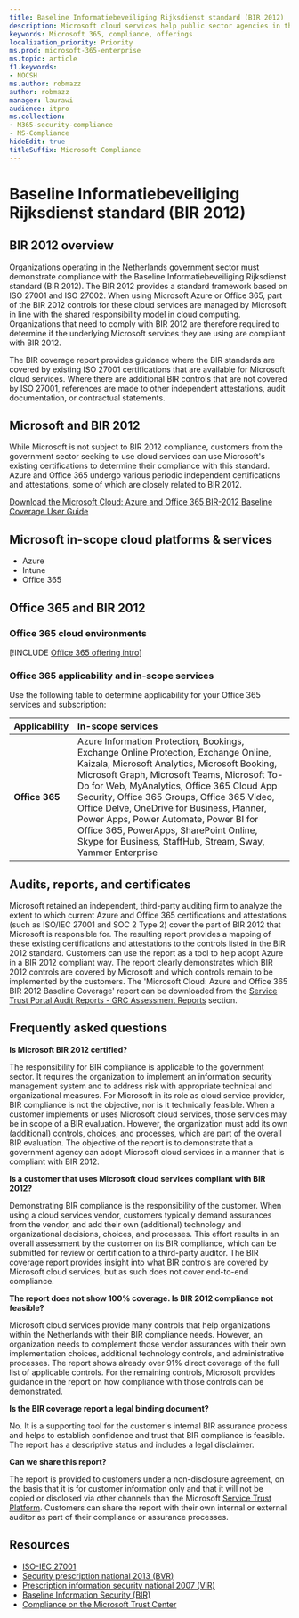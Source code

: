 ```yaml
---
title: Baseline Informatiebeveiliging Rijksdienst standard (BIR 2012)
description: Microsoft cloud services help public sector agencies in the Netherlands comply with the BIR 2012 standard.
keywords: Microsoft 365, compliance, offerings
localization_priority: Priority
ms.prod: microsoft-365-enterprise
ms.topic: article
f1.keywords:
- NOCSH
ms.author: robmazz
author: robmazz
manager: laurawi
audience: itpro
ms.collection:
- M365-security-compliance
- MS-Compliance
hideEdit: true
titleSuffix: Microsoft Compliance
---
```


# Baseline Informatiebeveiliging Rijksdienst standard (BIR 2012)

## BIR 2012 overview

Organizations operating in the Netherlands government sector must demonstrate compliance with the Baseline Informatiebeveiliging Rijksdienst standard (BIR 2012). The BIR 2012 provides a standard framework based on ISO 27001 and ISO 27002. When using Microsoft Azure or Office 365, part of the BIR 2012 controls for these cloud services are managed by Microsoft in line with the shared responsibility model in cloud computing. Organizations that need to comply with BIR 2012 are therefore required to determine if the underlying Microsoft services they are using are compliant with BIR 2012.

The BIR coverage report provides guidance where the BIR standards are covered by existing ISO 27001 certifications that are available for Microsoft cloud services. Where there are additional BIR controls that are not covered by ISO 27001, references are made to other independent attestations, audit documentation, or contractual statements.

## Microsoft and BIR 2012

While Microsoft is not subject to BIR 2012 compliance, customers from the government sector seeking to use cloud services can use Microsoft's existing certifications to determine their compliance with this standard. Azure and Office 365 undergo various periodic independent certifications and attestations, some of which are closely related to BIR 2012.

[Download the Microsoft Cloud: Azure and Office 365 BIR-2012 Baseline Coverage User Guide](https://go.microsoft.com/fwlink/p/?linkid=2099461)

## Microsoft in-scope cloud platforms & services

- Azure
- Intune
- Office 365

## Office 365 and BIR 2012

### Office 365 cloud environments

[!INCLUDE [Office 365 offering intro](../includes/o365-offering-introduction.md)]

### Office 365 applicability and in-scope services

Use the following table to determine applicability for your Office 365 services and subscription:

| **Applicability** | **In-scope services** |
|:------------------|:----------------------|
| **Office 365** | Azure Information Protection, Bookings, Exchange Online Protection, Exchange Online, Kaizala, Microsoft Analytics, Microsoft Booking, Microsoft Graph, Microsoft Teams, Microsoft To-Do for Web, MyAnalytics, Office 365 Cloud App Security, Office 365 Groups, Office 365 Video, Office Delve, OneDrive for Business, Planner, Power Apps, Power Automate, Power BI for Office 365, PowerApps, SharePoint Online, Skype for Business, StaffHub, Stream, Sway, Yammer Enterprise |

## Audits, reports, and certificates

Microsoft retained an independent, third-party auditing firm to analyze the extent to which current Azure and Office 365 certifications and attestations (such as ISO/IEC 27001 and SOC 2 Type 2) cover the part of BIR 2012 that Microsoft is responsible for. The resulting report provides a mapping of these existing certifications and attestations to the controls listed in the BIR 2012 standard. Customers can use the report as a tool to help adopt Azure in a BIR 2012 compliant way. The report clearly demonstrates which BIR 2012 controls are covered by Microsoft and which controls remain to be implemented by the customers. The 'Microsoft Cloud: Azure and Office 365 BIR 2012 Baseline Coverage' report can be downloaded from the [Service Trust Portal Audit Reports - GRC Assessment Reports](https://servicetrust.microsoft.com/ViewPage/MSComplianceGuideV3) section.

## Frequently asked questions

**Is Microsoft BIR 2012 certified?**

The responsibility for BIR compliance is applicable to the government sector. It requires the organization to implement an information security management system and to address risk with appropriate technical and organizational measures. For Microsoft in its role as cloud service provider, BIR compliance is not the objective, nor is it technically feasible. When a customer implements or uses Microsoft cloud services, those services may be in scope of a BIR evaluation. However, the organization must add its own (additional) controls, choices, and processes, which are part of the overall BIR evaluation. The objective of the report is to demonstrate that a government agency can adopt Microsoft cloud services in a manner that is compliant with BIR 2012.

**Is a customer that uses Microsoft cloud services compliant with BIR 2012?**

Demonstrating BIR compliance is the responsibility of the customer. When using a cloud services vendor, customers typically demand assurances from the vendor, and add their own (additional) technology and organizational decisions, choices, and processes. This effort results in an overall assessment by the customer on its BIR compliance, which can be submitted for review or certification to a third-party auditor. The BIR coverage report provides insight into what BIR controls are covered by Microsoft cloud services, but as such does not cover end-to-end compliance.

**The report does not show 100% coverage. Is BIR 2012 compliance not feasible?**

Microsoft cloud services provide many controls that help organizations within the Netherlands with their BIR compliance needs. However, an organization needs to complement those vendor assurances with their own implementation choices, additional technology controls, and administrative processes. The report shows already over 91% direct coverage of the full list of applicable controls. For the remaining controls, Microsoft provides guidance in the report on how compliance with those controls can be demonstrated.

**Is the BIR coverage report a legal binding document?**

No. It is a supporting tool for the customer's internal BIR assurance process and helps to establish confidence and trust that BIR compliance is feasible. The report has a descriptive status and includes a legal disclaimer.

**Can we share this report?**

The report is provided to customers under a non-disclosure agreement, on the basis that it is for customer information only and that it will not be copied or disclosed via other channels than the Microsoft [Service Trust Platform](https://www.microsoft.com/TrustCenter/STP/default.aspx). Customers can share the report with their own internal or external auditor as part of their compliance or assurance processes.

## Resources

- [ISO-IEC 27001](offering-iso-27001.md)
- [Security prescription national 2013 (BVR)](https://wetten.overheid.nl/BWBR0033512/2013-06-01)
- [Prescription information security national 2007 (VIR)](https://wetten.overheid.nl/BWBR0022141/2007-07-01)
- [Baseline Information Security (BIR)](https://www.earonline.nl/index.php/BIR_2012)
- [Compliance on the Microsoft Trust Center](https://www.microsoft.com/trust-center/compliance/compliance-overview)
